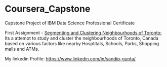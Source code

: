# Coursera_Capstone
Capstone Project of IBM Data Science Professional Certificate 

First Assignment - <a href="https://github.com/sandip-gupta/Coursera_Capstone/blob/master/Segmenting%20and%20Clustering%20Neighborhoods%20in%20Toronto.ipynb
">Segmenting and Clustering Neighbourhoods of Toronto:</a> 
Its a attempt to study and cluster the neighbourhoods of Toronto, Canada based on various factors like nearby Hosptitals, Schools, Parks, Shopping malls and ATMs. 


My linkedin Profile:
https://www.linkedin.com/in/sandip-gupta/
